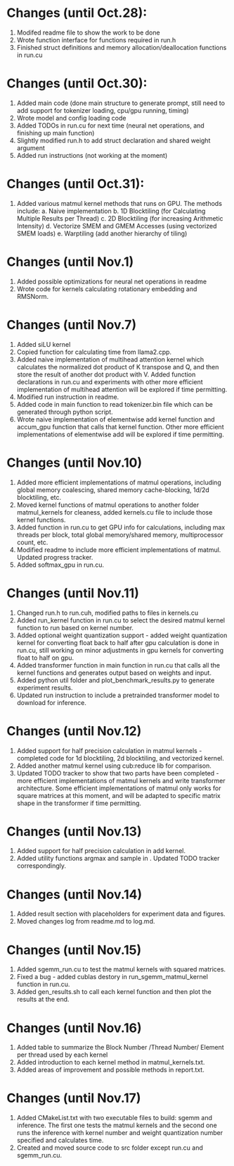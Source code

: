 # Changes (until Oct.28):
1. Modifed readme file to show the work to be done 
2. Wrote function interface for functions required in run.h
3. Finished struct definitions and memory allocation/deallocation functions in run.cu

# Changes (until Oct.30):
1. Added main code (done main structure to generate prompt, still need to add support for tokenizer loading, cpu/gpu running, timing)
2. Wrote model and config loading code
3. Added TODOs in run.cu for next time (neural net operations, and finishing up main function) 
4. Slightly modified run.h to add struct declaration and shared weight argument 
5. Added run instructions (not working at the moment) 

# Changes (until Oct.31):
1. Added various matmul kernel methods that runs on GPU. The methods include: 
   a. Naive implementation
   b. 1D Blocktiling (for Calculating Multiple Results per Thread)
   c. 2D Blocktiling (for increasing Arithmetic Intensity)
   d. Vectorize SMEM and GMEM Accesses (using vectorized SMEM loads)
   e. Warptiling (add another hierarchy of tiling)

# Changes (until Nov.1)
1. Added possible optimizations for neural net operations in readme   
2. Wrote code for kernels calculating rotationary embedding and RMSNorm.
  
# Changes (until Nov.7)
1. Added siLU kernel 
2. Copied function for calculating time from llama2.cpp. 
3. Added naive implementation of multihead attention kernel which calculates the normalized dot product of K transpose and Q, and then store the result of another dot product with V. Added function declarations in run.cu and experiments with other more efficient implementation of multihead attention will be explored if time permitting.
4. Modified run instruction in readme. 
5. Added code in main function to read tokenizer.bin file which can be generated through python script.
6. Wrote naive implementation of elementwise add kernel function and accum_gpu function that calls that kernel function. Other more efficient implementations of elementwise add will be explored if time permitting.

# Changes (until Nov.10)
1. Added more efficient implementations of matmul operations, including global memory coalescing, shared memory cache-blocking, 1d/2d blocktiling, etc. 
2. Moved kernel functions of matmul operations to another folder matmul_kernels for cleaness, added kernels.cu file to include those kernel functions. 
3. Added function in run.cu to get GPU info for calculations, including max threads per block, total global memory/shared memory, multiprocessor count, etc.
4. Modified readme to include more efficient implementations of matmul. Updated progress tracker.
5. Added softmax_gpu in run.cu.

# Changes (until Nov.11)
1. Changed run.h to run.cuh, modified paths to files in kernels.cu
2. Added run_kernel function in run.cu to select the desired matmul kernel function to run based on kernel number.
3. Added optional weight quantization support - added weight quantization kernel for converting float back to half after gpu calculation is done in run.cu, still working on minor adjustments in gpu kernels for converting float to half on gpu.
4. Added transformer function in main function in run.cu that calls all the kernel functions and generates output based on weights and input. 
5. Added python util folder and plot_benchmark_results.py to generate experiment results.
6. Updated run instruction to include a pretrainded transformer model to download for inference. 

# Changes (until Nov.12)
1. Added support for half precision calculation in matmul kernels - completed code for 1d blocktiling, 2d blocktiling, and vectorized kernel.  
2. Added another matmul kernel using cub:reduce lib for comparison.
3. Updated TODO tracker to show that two parts have been completed - more efficient implementations of matmul kernels and write transformer architecture. Some efficient implementations of matmul only works for square matrices at this moment, and will be adapted to specific matrix shape in the transformer if time permitting. 

# Changes (until Nov.13)
1. Added support for half precision calculation in add kernel.
2. Added utility functions argmax and sample in . Updated TODO tracker correspondingly.

# Changes (until Nov.14)
1. Added result section with placeholders for experiment data and figures.
2. Moved changes log from readme.md to log.md.

# Changes (until Nov.15)
1. Added sgemm_run.cu to test the matmul kernels with squared matrices.
2. Fixed a bug - added cublas destory in run_sgemm_matmul_kernel function in run.cu.
3. Added gen_results.sh to call each kernel function and then plot the results at the end.

# Changes (until Nov.16)
1. Added table to summarize the Block Number /Thread Number/ Element per thread used by each kernel
2. Added introduction to each kernel method in matmul_kernels.txt. 
3. Added areas of improvement and possible methods in report.txt.

# Changes (until Nov.17)
1. Added CMakeList.txt with two executable files to build: sgemm and inference. The first one tests the matmul kernels and the second one runs the inference with kernel number and weight quantization number specified and calculates time.
2. Created and moved source code to src folder except run.cu and sgemm_run.cu.
     